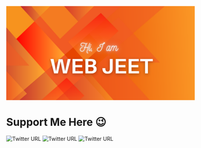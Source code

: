 <img src="./webjeet.png">


# Support Me Here 😉

![Twitter URL](https://img.shields.io/twitter/url?label=Follow%20Here&logo=Github&style=flat-square&url=https%3A%2F%2Fgithub.com%2FWeb-Jit)
![Twitter URL](https://img.shields.io/twitter/url?label=Support%20Here&logo=Buy%20me%20a%20coffee&logoColor=orange&style=flat-square&url=https%3A%2F%2Fwww.buymeacoffee.com%2Fwebjeet)
![Twitter URL](https://img.shields.io/twitter/url?label=Visit%20Me&logo=Google&logoColor=Red&style=flat-square&url=https%3A%2F%2Fwebjeet.me%2F)




